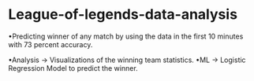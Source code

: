 # League-of-legends-data-analysis
•Predicting winner of any match by using the data in the first 10 minutes with 73 percent accuracy.

•Analysis -> Visualizations of the winning team statistics.
•ML -> Logistic Regression Model to predict the winner.

